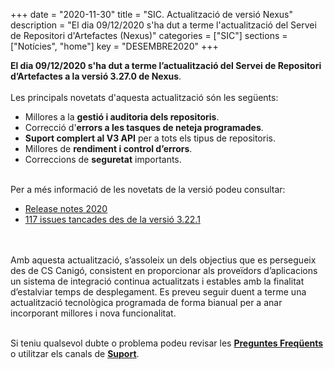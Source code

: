 +++
date        = "2020-11-30"
title       = "SIC. Actualització de versió Nexus"
description = "El dia 09/12/2020 s'ha dut a terme l'actualització del Servei de Repositori d'Artefactes (Nexus)"
categories  = ["SIC"]
sections    = ["Notícies", "home"]
key         = "DESEMBRE2020"
+++

**El dia 09/12/2020 s'ha dut a terme l’actualització del Servei de Repositori d’Artefactes a la versió 3.27.0 de Nexus**.
<br>
<br>
Les principals novetats d'aquesta actualització són les següents:
<br>

* Millores a la **gestió i auditoria dels repositoris**.
* Correcció d'**errors a les tasques de neteja programades**.
* **Suport complert al V3 API** per a tots els tipus de repositoris.
* Millores de **rendiment i control d’errors**.
* Correccions de **seguretat** importants.

<br>
Per a més informació de les novetats de la versió podeu consultar:

- [Release notes 2020](https://help.sonatype.com/repomanager3/release-notes)
- [117 issues tancades des de la versió 3.22.1](https://issues.sonatype.org/browse/NEXUS-25200?jql=project%20%3D%20NEXUS%20AND%20fixVersion%20in%20(3.23.0%2C%203.24.0%2C%203.25.0%2C%203.25.1%2C%203.26.0%2C%203.26.1%2C%203.27.0))

<br>
<br>
Amb aquesta actualització, s’assoleix un dels objectius que es persegueix des de CS Canigó, consistent en proporcionar als
proveïdors d’aplicacions un sistema de integració continua actualitzats i estables amb la finalitat d’estalviar temps de desplegament.
Es preveu seguir duent a terme una actualització tecnològica programada de forma bianual per a anar incorporant
millores i nova funcionalitat.
<br>
<br>

Si teniu qualsevol dubte o problema podeu revisar les [**Preguntes Freqüents**](/sic/faq) o utilitzar els canals de [**Suport**](/sic/suport).